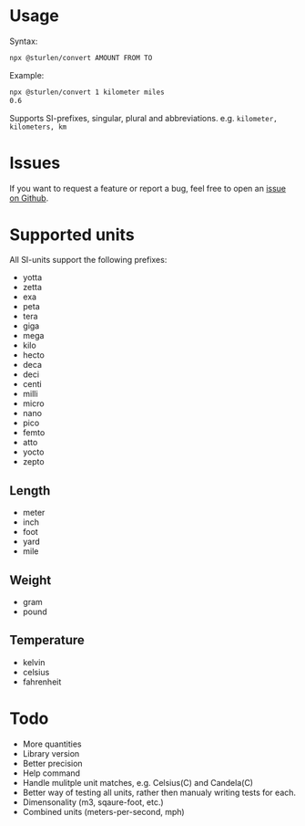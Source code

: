 # Usage
Syntax:

```bash
npx @sturlen/convert AMOUNT FROM TO
```


Example:

```bash
npx @sturlen/convert 1 kilometer miles
0.6
```


Supports SI-prefixes, singular, plural and abbreviations. e.g. `kilometer, kilometers, km`

# Issues

If you want to request a feature or report a bug, feel free to open an [issue on Github](https://github.com/Sturlen/convert/issues/).

# Supported units

All SI-units support the following prefixes:
- yotta
- zetta
- exa
- peta
- tera
- giga
- mega
- kilo
- hecto
- deca
- deci
- centi
- milli
- micro
- nano
- pico
- femto
- atto
- yocto
- zepto


## Length
- meter
- inch
- foot
- yard
- mile

## Weight
- gram
- pound

## Temperature
- kelvin
- celsius
- fahrenheit

# Todo
- More quantities
- Library version
- Better precision
- Help command
- Handle mulitple unit matches, e.g. Celsius(C) and Candela(C)
- Better way of testing all units, rather then manualy writing tests for each.
- Dimensonality (m3, sqaure-foot, etc.)
- Combined units (meters-per-second, mph)